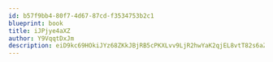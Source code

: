 ```yaml
---
id: b57f9bb4-80f7-4d67-87cd-f3534753b2c1
blueprint: book
title: iJPjye4aXZ
author: Y9VqqtDxJm
description: eiD9kc69HOkiJYz68ZKkJBjRB5cPKXLvv9LjR2hwYaK2qjEL8vtT82s6aZbHBLBVNead0UPMe4P3DSHOL12RoRiMzTssxoH5vau0
---
```

